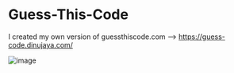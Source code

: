 # Guess-This-Code

I created my own version of guessthiscode.com --> https://guess-code.dinujaya.com/

![image](https://user-images.githubusercontent.com/88492493/234055694-4cf5557c-6df2-4662-bdaf-b7606f4729d8.png)
